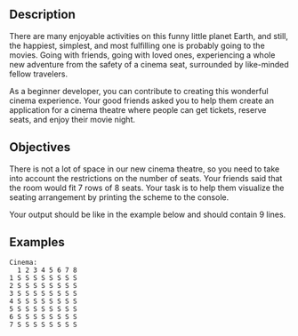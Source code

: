 ## Description

There are many enjoyable activities on this funny little planet Earth, and
still, the happiest, simplest, and most fulfilling one is probably going to the
movies. Going with friends, going with loved ones, experiencing a whole new
adventure from the safety of a cinema seat, surrounded by like-minded fellow
travelers.

As a beginner developer, you can contribute to creating this wonderful cinema
experience. Your good friends asked you to help them create an application for a
cinema theatre where people can get tickets, reserve seats, and enjoy their
movie night.

## Objectives

There is not a lot of space in our new cinema theatre, so you need to take into
account the restrictions on the number of seats. Your friends said that the room
would fit 7 rows of 8 seats. Your task is to help them visualize the seating
arrangement by printing the scheme to the console.

Your output should be like in the example below and should contain 9 lines.

## Examples
```text
Cinema:
  1 2 3 4 5 6 7 8
1 S S S S S S S S
2 S S S S S S S S
3 S S S S S S S S
4 S S S S S S S S
5 S S S S S S S S
6 S S S S S S S S
7 S S S S S S S S
```
